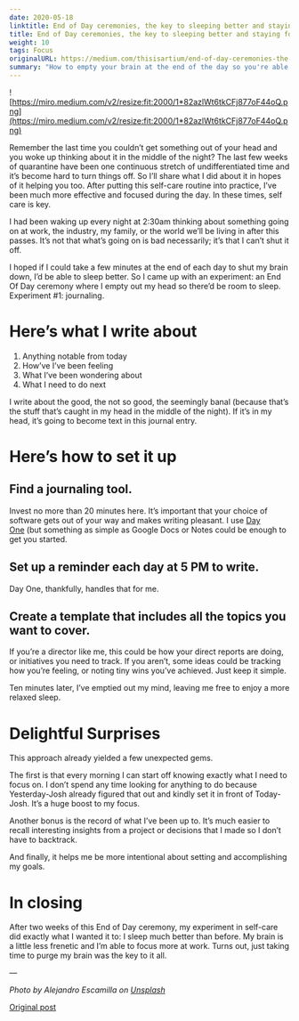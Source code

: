 ```yaml
---
date: 2020-05-18
linktitle: End of Day ceremonies, the key to sleeping better and staying focused during quarantine
title: End of Day ceremonies, the key to sleeping better and staying focused during quarantine
weight: 10
tags: Focus
originalURL: https://medium.com/thisisartium/end-of-day-ceremonies-the-key-to-sleeping-better-and-staying-focused-during-quarantine-7902b8e01339
summary: "How to empty your brain at the end of the day so you're able to be present in your non-work life."
---
```


![https://miro.medium.com/v2/resize:fit:2000/1*82azlWt6tkCFj877oF44oQ.png](https://miro.medium.com/v2/resize:fit:2000/1*82azlWt6tkCFj877oF44oQ.png)

Remember the last time you couldn’t get something out of your head and you woke up thinking about it in the middle of the night? The last few weeks of quarantine have been one continuous stretch of undifferentiated time and it’s become hard to turn things off. So I’ll share what I did about it in hopes of it helping you too. After putting this self-care routine into practice, I’ve been much more effective and focused during the day. In these times, self care is key.

I had been waking up every night at 2:30am thinking about something going on at work, the industry, my family, or the world we’ll be living in after this passes. It’s not that what’s going on is bad necessarily; it’s that I can’t shut it off.

I hoped if I could take a few minutes at the end of each day to shut my brain down, I’d be able to sleep better. So I came up with an experiment: an End Of Day ceremony where I empty out my head so there’d be room to sleep. Experiment #1: journaling.

# **Here’s what I write about**

1. Anything notable from today
2. How’ve I’ve been feeling
3. What I’ve been wondering about
4. What I need to do next

I write about the good, the not so good, the seemingly banal (because that’s the stuff that’s caught in my head in the middle of the night). If it’s in my head, it’s going to become text in this journal entry.

# **Here’s how to set it up**

## **Find a journaling tool.**

Invest no more than 20 minutes here. It’s important that your choice of software gets out of your way and makes writing pleasant. I use [Day One](https://dayone.me/) (but something as simple as Google Docs or Notes could be enough to get you started.

## **Set up a reminder each day at 5 PM to write.**

Day One, thankfully, handles that for me.

## **Create a template that includes all the topics you want to cover.**

If you’re a director like me, this could be how your direct reports are doing, or initiatives you need to track. If you aren’t, some ideas could be tracking how you’re feeling, or noting tiny wins you’ve achieved. Just keep it simple.

Ten minutes later, I’ve emptied out my mind, leaving me free to enjoy a more relaxed sleep.

# **Delightful Surprises**

This approach already yielded a few unexpected gems.

The first is that every morning I can start off knowing exactly what I need to focus on. I don’t spend any time looking for anything to do because Yesterday-Josh already figured that out and kindly set it in front of Today-Josh. It’s a huge boost to my focus.

Another bonus is the record of what I’ve been up to. It’s much easier to recall interesting insights from a project or decisions that I made so I don’t have to backtrack.

And finally, it helps me be more intentional about setting and accomplishing my goals.

# **In closing**

After two weeks of this End of Day ceremony, my experiment in self-care did exactly what I wanted it to: I sleep much better than before. My brain is a little less frenetic and I’m able to focus more at work. Turns out, just taking time to purge my brain was the key to it all.

—

*Photo by Alejandro Escamilla on [Unsplash](https://unsplash.com/s/photos/journaling?utm_source=unsplash&utm_medium=referral&utm_content=creditCopyText)*


[Original post](https://medium.com/thisisartium/end-of-day-ceremonies-the-key-to-sleeping-better-and-staying-focused-during-quarantine-7902b8e01339)
